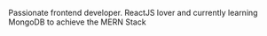 

Passionate frontend developer. ReactJS lover and currently learning MongoDB to achieve the MERN Stack
